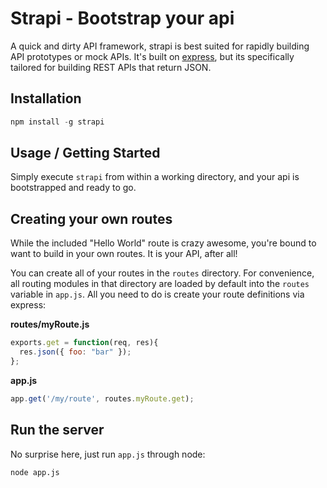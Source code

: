 # Strapi - Bootstrap your api

A quick and dirty API framework, strapi is best suited for rapidly building
API prototypes or mock APIs. It's built on [express](http://expressjs.com/),
but its specifically tailored for building REST APIs that return JSON.

## Installation

```js
npm install -g strapi
```

## Usage / Getting Started

Simply execute `strapi` from within a working directory, and your api is
bootstrapped and ready to go.

## Creating your own routes

While the included "Hello World" route is crazy awesome, you're bound to want
to build in your own routes.  It is your API, after all!

You can create all of your routes in the `routes` directory. For convenience,
all routing modules in that directory are loaded by default into the `routes`
variable in `app.js`.  All you need to do is create your route definitions via
express:

**routes/myRoute.js**
```js
exports.get = function(req, res){
  res.json({ foo: "bar" });
};
```

**app.js**
```js
app.get('/my/route', routes.myRoute.get);
```

## Run the server

No surprise here, just run `app.js` through node:

```
node app.js
```
